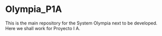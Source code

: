 # Olympia_P1A
This is the main repository for the System Olympia next to be developed. Here we shall work for Proyecto I A.
